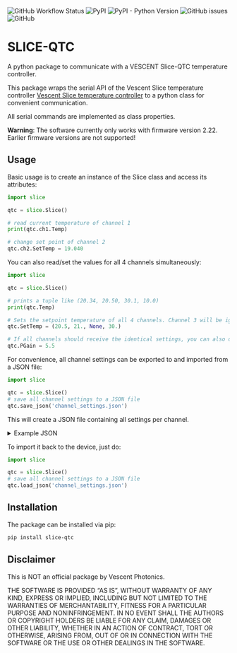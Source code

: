 ![GitHub Workflow Status](https://img.shields.io/github/actions/workflow/status/STuermer/slice-qtc/test.yaml?style=flat-square)
![PyPI](https://img.shields.io/pypi/v/slice-qtc?style=flat-square)
![PyPI - Python Version](https://img.shields.io/pypi/pyversions/slice-qtc?style=flat-square)
![GitHub issues](https://img.shields.io/github/issues-raw/Stuermer/slice-qtc)
![GitHub](https://img.shields.io/github/license/Stuermer/slice-qtc)

# SLICE-QTC

A python package to communicate with a VESCENT Slice-QTC temperature controller.

This package wraps the serial API of the Vescent Slice temperature
controller [Vescent Slice temperature controller](https://vescent.com/de/slice-qtc-four-channel-temperature-controller.html)
to a python class for convenient communication.

All serial commands are implemented as class properties.

**Warning**: The software currently only works with firmware version 2.22. Earlier firmware versions are not supported!

## Usage

Basic usage is to create an instance of the Slice class and access its attributes:

```python
import slice

qtc = slice.Slice()

# read current temperature of channel 1
print(qtc.ch1.Temp)

# change set point of channel 2 
qtc.ch2.SetTemp = 19.040
```

You can also read/set the values for all 4 channels simultaneously:

```python
import slice

qtc = slice.Slice()

# prints a tuple like (20.34, 20.50, 30.1, 10.0)
print(qtc.Temp)

# Sets the setpoint temperature of all 4 channels. Channel 3 will be ignored since 'None' was passed
qtc.SetTemp = (20.5, 21., None, 30.)

# If all channels should receive the identical settings, you can also do:
qtc.PGain = 5.5
```

For convenience, all channel settings can be exported to and imported from a JSON file:

```python
import slice

qtc = slice.Slice()
# save all channel settings to a JSON file
qtc.save_json('channel_settings.json')
```

This will create a JSON file containing all settings per channel.
<details>
<summary>Example JSON</summary>

```json
{
  "ch1": {
    "Beta": 3450.0,
    "Bipolar": 0,
    "Control": 0,
    "Current": 0.0,
    "Deriv": 0.0,
    "DerivEn": 0,
    "Integ": 20.0,
    "IntegEn": 1,
    "MaxCurr": 1.0,
    "MaxPwr": 4.0,
    "PGain": 5.0,
    "PGainEn": 1,
    "RefRes": 10000.0,
    "RefTemp": 25.0,
    "Slew": 0.0,
    "SlewEn": 0,
    "TCoefA": 0.000684,
    "TCoefB": 0.00029,
    "TCoefC": 0.0,
    "TempMax": 50.0,
    "TempMin": -5.0,
    "TempSet": 25.0
  },
  "ch2": {
    "Beta": 3450.0,
    "Bipolar": 0,
    "Control": 0,
    "Current": 0.0,
    "Deriv": 0.0,
    "DerivEn": 0,
    "Integ": 20.0,
    "IntegEn": 1,
    "MaxCurr": 1.0,
    "MaxPwr": 4.0,
    "PGain": 5.0,
    "PGainEn": 1,
    "RefRes": 10000.0,
    "RefTemp": 25.0,
    "Slew": 0.0,
    "SlewEn": 0,
    "TCoefA": 0.000684,
    "TCoefB": 0.00029,
    "TCoefC": 0.0,
    "TempMax": 50.0,
    "TempMin": -5.0,
    "TempSet": 26.0
  },
  "ch3": {
    "Beta": 3450.0,
    "Bipolar": 0,
    "Control": 0,
    "Current": 0.0,
    "Deriv": 0.0,
    "DerivEn": 0,
    "Integ": 20.0,
    "IntegEn": 1,
    "MaxCurr": 1.0,
    "MaxPwr": 4.0,
    "PGain": 5.0,
    "PGainEn": 1,
    "RefRes": 10000.0,
    "RefTemp": 25.0,
    "Slew": 0.0,
    "SlewEn": 0,
    "TCoefA": 0.000684,
    "TCoefB": 0.00029,
    "TCoefC": 0.0,
    "TempMax": 50.0,
    "TempMin": -5.0,
    "TempSet": 26.0
  },
  "ch4": {
    "Beta": 3450.0,
    "Bipolar": 0,
    "Control": 0,
    "Current": 0.0,
    "Deriv": 0.0,
    "DerivEn": 0,
    "Integ": 20.0,
    "IntegEn": 1,
    "MaxCurr": 1.0,
    "MaxPwr": 4.0,
    "PGain": 5.0,
    "PGainEn": 1,
    "RefRes": 10000.0,
    "RefTemp": 25.0,
    "Slew": 0.0,
    "SlewEn": 0,
    "TCoefA": 0.000684,
    "TCoefB": 0.00029,
    "TCoefC": 0.0,
    "TempMax": 50.0,
    "TempMin": -5.0,
    "TempSet": 26.0
  }
}
```

</details>

To import it back to the device, just do:

```python
import slice

qtc = slice.Slice()
# save all channel settings to a JSON file
qtc.load_json('channel_settings.json')
```

## Installation

The package can be installed via pip:

```bash
pip install slice-qtc 
```

## Disclaimer

This is NOT an official package by Vescent Photonics.

THE SOFTWARE IS PROVIDED “AS IS”, WITHOUT WARRANTY OF ANY KIND, EXPRESS OR IMPLIED, INCLUDING BUT NOT LIMITED TO THE
WARRANTIES OF MERCHANTABILITY, FITNESS FOR A PARTICULAR PURPOSE AND NONINFRINGEMENT. IN NO EVENT SHALL THE AUTHORS OR
COPYRIGHT HOLDERS BE LIABLE FOR ANY CLAIM, DAMAGES OR OTHER LIABILITY, WHETHER IN AN ACTION OF CONTRACT, TORT OR
OTHERWISE, ARISING FROM, OUT OF OR IN CONNECTION WITH THE SOFTWARE OR THE USE OR OTHER DEALINGS IN THE SOFTWARE.
